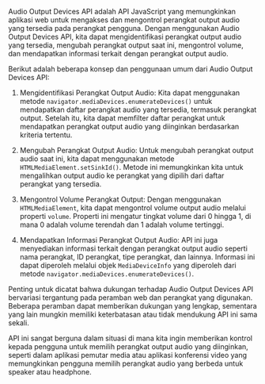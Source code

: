 Audio Output Devices API adalah API JavaScript yang memungkinkan aplikasi web untuk mengakses dan mengontrol perangkat output audio yang tersedia pada perangkat pengguna. Dengan menggunakan Audio Output Devices API, kita dapat mengidentifikasi perangkat output audio yang tersedia, mengubah perangkat output saat ini, mengontrol volume, dan mendapatkan informasi terkait dengan perangkat output audio.

Berikut adalah beberapa konsep dan penggunaan umum dari Audio Output Devices API:

1. Mengidentifikasi Perangkat Output Audio:
   Kita dapat menggunakan metode `navigator.mediaDevices.enumerateDevices()` untuk mendapatkan daftar perangkat audio yang tersedia, termasuk perangkat output. Setelah itu, kita dapat memfilter daftar perangkat untuk mendapatkan perangkat output audio yang diinginkan berdasarkan kriteria tertentu.

2. Mengubah Perangkat Output Audio:
   Untuk mengubah perangkat output audio saat ini, kita dapat menggunakan metode `HTMLMediaElement.setSinkId()`. Metode ini memungkinkan kita untuk mengalihkan output audio ke perangkat yang dipilih dari daftar perangkat yang tersedia.

3. Mengontrol Volume Perangkat Output:
   Dengan menggunakan `HTMLMediaElement`, kita dapat mengontrol volume output audio melalui properti `volume`. Properti ini mengatur tingkat volume dari 0 hingga 1, di mana 0 adalah volume terendah dan 1 adalah volume tertinggi.

4. Mendapatkan Informasi Perangkat Output Audio:
   API ini juga menyediakan informasi terkait dengan perangkat output audio seperti nama perangkat, ID perangkat, tipe perangkat, dan lainnya. Informasi ini dapat diperoleh melalui objek `MediaDeviceInfo` yang diperoleh dari metode `navigator.mediaDevices.enumerateDevices()`.

Penting untuk dicatat bahwa dukungan terhadap Audio Output Devices API bervariasi tergantung pada peramban web dan perangkat yang digunakan. Beberapa peramban dapat memberikan dukungan yang lengkap, sementara yang lain mungkin memiliki keterbatasan atau tidak mendukung API ini sama sekali.

API ini sangat berguna dalam situasi di mana kita ingin memberikan kontrol kepada pengguna untuk memilih perangkat output audio yang diinginkan, seperti dalam aplikasi pemutar media atau aplikasi konferensi video yang memungkinkan pengguna memilih perangkat audio yang berbeda untuk speaker atau headphone.